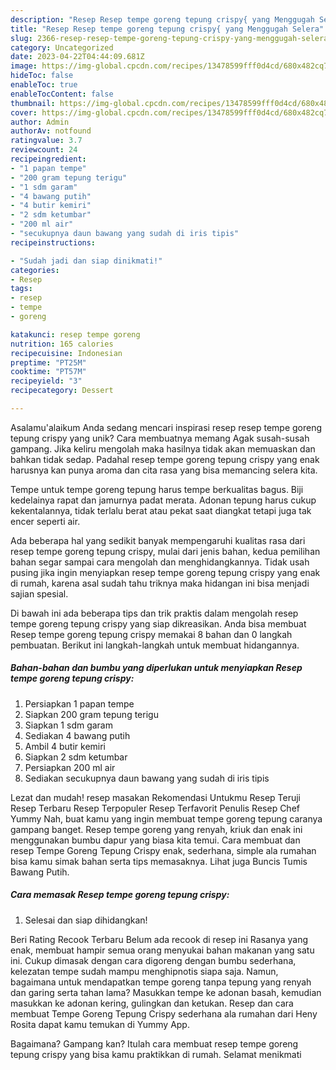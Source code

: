```yaml
---
description: "Resep Resep tempe goreng tepung crispy{ yang Menggugah Selera"
title: "Resep Resep tempe goreng tepung crispy{ yang Menggugah Selera"
slug: 2366-resep-resep-tempe-goreng-tepung-crispy-yang-menggugah-selera
category: Uncategorized
date: 2023-04-22T04:44:09.681Z
image: https://img-global.cpcdn.com/recipes/13478599fff0d4cd/680x482cq70/resep-tempe-goreng-tepung-crispy-foto-resep-utama.jpg
hideToc: false
enableToc: true
enableTocContent: false
thumbnail: https://img-global.cpcdn.com/recipes/13478599fff0d4cd/680x482cq70/resep-tempe-goreng-tepung-crispy-foto-resep-utama.jpg
cover: https://img-global.cpcdn.com/recipes/13478599fff0d4cd/680x482cq70/resep-tempe-goreng-tepung-crispy-foto-resep-utama.jpg
author: Admin
authorAv: notfound
ratingvalue: 3.7
reviewcount: 24
recipeingredient:
- "1 papan tempe"
- "200 gram tepung terigu"
- "1 sdm garam"
- "4 bawang putih"
- "4 butir kemiri"
- "2 sdm ketumbar"
- "200 ml air"
- "secukupnya daun bawang yang sudah di iris tipis"
recipeinstructions:

- "Sudah jadi dan siap dinikmati!"
categories:
- Resep
tags:
- resep
- tempe
- goreng

katakunci: resep tempe goreng 
nutrition: 165 calories
recipecuisine: Indonesian
preptime: "PT25M"
cooktime: "PT57M"
recipeyield: "3"
recipecategory: Dessert

---
```



Asalamu'alaikum Anda sedang mencari inspirasi resep resep tempe goreng tepung crispy yang unik? Cara membuatnya memang Agak susah-susah gampang. Jika keliru mengolah maka hasilnya tidak akan memuaskan dan bahkan tidak sedap. Padahal resep tempe goreng tepung crispy yang enak harusnya kan punya aroma dan cita rasa yang bisa memancing selera kita.


Tempe untuk tempe goreng tepung harus tempe berkualitas bagus. Biji kedelainya rapat dan jamurnya padat merata. Adonan tepung harus cukup kekentalannya, tidak terlalu berat atau pekat saat diangkat tetapi juga tak encer seperti air.

Ada beberapa hal yang sedikit banyak mempengaruhi kualitas rasa dari resep tempe goreng tepung crispy, mulai dari jenis bahan, kedua pemilihan bahan segar sampai cara mengolah dan menghidangkannya. Tidak usah pusing jika ingin menyiapkan resep tempe goreng tepung crispy yang enak di rumah, karena asal sudah tahu triknya maka hidangan ini bisa menjadi sajian spesial.


Di bawah ini ada beberapa tips dan trik praktis dalam mengolah resep tempe goreng tepung crispy yang siap dikreasikan. Anda bisa membuat Resep tempe goreng tepung crispy memakai 8 bahan dan 0 langkah pembuatan. Berikut ini langkah-langkah untuk membuat hidangannya.

<!--inarticleads1-->

##### Bahan-bahan dan bumbu yang diperlukan untuk menyiapkan Resep tempe goreng tepung crispy:

1. Persiapkan 1 papan tempe
1. Siapkan 200 gram tepung terigu
1. Siapkan 1 sdm garam
1. Sediakan 4 bawang putih
1. Ambil 4 butir kemiri
1. Siapkan 2 sdm ketumbar
1. Persiapkan 200 ml air
1. Sediakan secukupnya daun bawang yang sudah di iris tipis


Lezat dan mudah! resep masakan Rekomendasi Untukmu Resep Teruji Resep Terbaru Resep Terpopuler Resep Terfavorit Penulis Resep Chef Yummy Nah, buat kamu yang ingin membuat tempe goreng tepung caranya gampang banget. Resep tempe goreng yang renyah, kriuk dan enak ini menggunakan bumbu dapur yang biasa kita temui. Cara membuat dan resep Tempe Goreng Tepung Crispy enak, sederhana, simple ala rumahan bisa kamu simak bahan serta tips memasaknya. Lihat juga Buncis Tumis Bawang Putih. 

<!--inarticleads2-->

##### Cara memasak Resep tempe goreng tepung crispy:


1. Selesai dan siap dihidangkan!

Beri Rating Recook Terbaru Belum ada recook di resep ini Rasanya yang enak, membuat hampir semua orang menyukai bahan makanan yang satu ini. Cukup dimasak dengan cara digoreng dengan bumbu sederhana, kelezatan tempe sudah mampu menghipnotis siapa saja. Namun, bagaimana untuk mendapatkan tempe goreng tanpa tepung yang renyah dan garing serta tahan lama? Masukkan tempe ke adonan basah, kemudian masukkan ke adonan kering, gulingkan dan ketukan. Resep dan cara membuat Tempe Goreng Tepung Crispy sederhana ala rumahan dari Heny Rosita dapat kamu temukan di Yummy App. 

Bagaimana? Gampang kan? Itulah cara membuat resep tempe goreng tepung crispy yang bisa kamu praktikkan di rumah. Selamat menikmati
